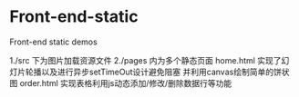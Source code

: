 # Front-end-static
Front-end static demos 

1./src 下为图片加载资源文件
2./pages 内为多个静态页面
  home.html 实现了幻灯片轮播以及进行异步setTimeOut设计避免阻塞
            并利用canvas绘制简单的饼状图
  order.html 实现表格利用js动态添加/修改/删除数据行等功能
